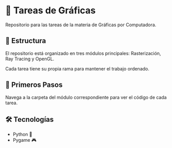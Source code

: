 # 🎨 Tareas de Gráficas

Repositorio para las tareas de la materia de Gráficas por Computadora.

## 🌿 Estructura

El repositorio está organizado en tres módulos principales: Rasterización, Ray Tracing y OpenGL.

Cada tarea tiene su propia rama para mantener el trabajo ordenado.

## 🚀 Primeros Pasos

Navega a la carpeta del módulo correspondiente para ver el código de cada tarea.

## 🛠️ Tecnologías

- Python 🐍
- Pygame 🎮

